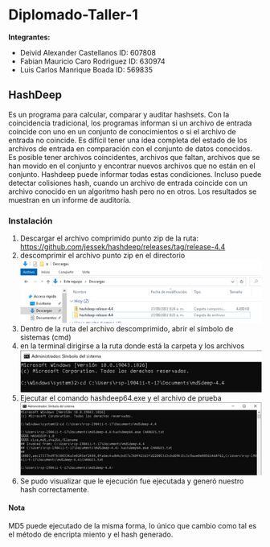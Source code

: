 # Diplomado-Taller-1
**Integrantes:**
- Deivid Alexander Castellanos ID: 607808
- Fabian Mauricio Caro Rodriguez ID: 630974
- Luis Carlos Manrique Boada ID: 569835

## HashDeep

Es un programa para calcular, comparar y auditar hashsets. Con la coincidencia tradicional, los programas informan si un archivo de entrada coincide con uno en un conjunto de conocimientos o si el archivo de entrada no coincide. Es difícil tener una idea completa del estado de los archivos de entrada en comparación con el conjunto de datos conocidos. Es posible tener archivos coincidentes, archivos que faltan, archivos que se han movido en el conjunto y encontrar nuevos archivos que no están en el conjunto. Hashdeep puede informar todas estas condiciones. Incluso puede detectar colisiones hash, cuando un archivo de entrada coincide con un archivo conocido en un algoritmo hash pero no en otros. Los resultados se muestran en un informe de auditoría.



### Instalación 

1.	Descargar el archivo comprimido punto zip de la ruta: https://github.com/jessek/hashdeep/releases/tag/release-4.4 
2.	descomprimir el archivo punto zip en el directorio
![alt text](https://github.com/FabianMCaro/Diplomado-Taller-1/blob/main/img/Imagen2.png)
3.	Dentro de la ruta del archivo descomprimido, abrir el símbolo de sistemas (cmd)
4.	en la terminal dirigirse a la ruta donde está la carpeta y los archivos
![alt text](https://github.com/FabianMCaro/Diplomado-Taller-1/blob/main/img/Imagen3.png)
5.	Ejecutar el comando hashdeep64.exe y el archivo de prueba
![alt text](https://github.com/FabianMCaro/Diplomado-Taller-1/blob/main/img/Imagen4.png)
6.	Se pudo visualizar que le ejecución fue ejecutada y generó nuestro hash correctamente.

#### Nota
MD5 puede ejecutado de la misma forma, lo único que cambio como tal es el método de encripta miento y el hash generado.
